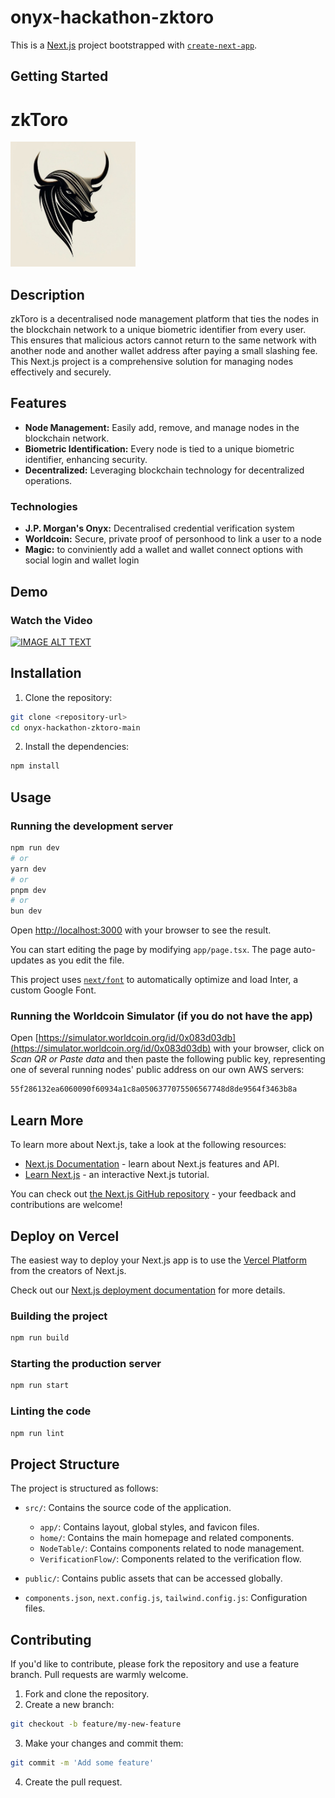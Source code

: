 # onyx-hackathon-zktoro

This is a [Next.js](https://nextjs.org/) project bootstrapped with [`create-next-app`](https://github.com/vercel/next.js/tree/canary/packages/create-next-app).

## Getting Started

# zkToro

<img src="public/images/logo.jpeg" alt="zkToro Logo" width="200" style="border-radius:80;"/>

## Description

zkToro is a decentralised node management platform that ties the nodes in the blockchain network to a unique biometric identifier from every user. This ensures that malicious actors cannot return to the same network with another node and another wallet address after paying a small slashing fee. This Next.js project is a comprehensive solution for managing nodes effectively and securely.

## Features

- **Node Management:** Easily add, remove, and manage nodes in the blockchain network.
- **Biometric Identification:** Every node is tied to a unique biometric identifier, enhancing security.
- **Decentralized:** Leveraging blockchain technology for decentralized operations.

### Technologies

- **J.P. Morgan's Onyx:** Decentralised credential verification system
- **Worldcoin:** Secure, private proof of personhood to link a user to a node
- **Magic:** to conviniently add a wallet and wallet connect options with social login and wallet login

## Demo

### Watch the Video
[![IMAGE ALT TEXT](http://img.youtube.com/vi/E0AEcINRjXI/0.jpg)](http://www.youtube.com/watch?v=E0AEcINRjXI "Click to Watch!")

## Installation

1. Clone the repository:
```bash
git clone <repository-url>
cd onyx-hackathon-zktoro-main
```

2. Install the dependencies:
```bash
npm install
```

## Usage
### Running the development server
```bash
npm run dev
# or
yarn dev
# or
pnpm dev
# or
bun dev
```

Open [http://localhost:3000](http://localhost:3000) with your browser to see the result.

You can start editing the page by modifying `app/page.tsx`. The page auto-updates as you edit the file.

This project uses [`next/font`](https://nextjs.org/docs/basic-features/font-optimization) to automatically optimize and load Inter, a custom Google Font.

### Running the Worldcoin Simulator (if you do not have the app)

Open [https://simulator.worldcoin.org/id/0x083d03db](https://simulator.worldcoin.org/id/0x083d03db) with your browser, click on *Scan QR or Paste data* and then paste the following public key, representing one of several running nodes' public address on our own AWS servers:

```bash
55f286132ea6060090f60934a1c8a0506377075506567748d8de9564f3463b8a
```

## Learn More

To learn more about Next.js, take a look at the following resources:

- [Next.js Documentation](https://nextjs.org/docs) - learn about Next.js features and API.
- [Learn Next.js](https://nextjs.org/learn) - an interactive Next.js tutorial.

You can check out [the Next.js GitHub repository](https://github.com/vercel/next.js/) - your feedback and contributions are welcome!

## Deploy on Vercel

The easiest way to deploy your Next.js app is to use the [Vercel Platform](https://vercel.com/new?utm_medium=default-template&filter=next.js&utm_source=create-next-app&utm_campaign=create-next-app-readme) from the creators of Next.js.

Check out our [Next.js deployment documentation](https://nextjs.org/docs/deployment) for more details.


### Building the project
```bash
npm run build
```

### Starting the production server
```bash
npm run start
```

### Linting the code
```bash
npm run lint
```

## Project Structure

The project is structured as follows:

- `src/`: Contains the source code of the application.
    - `app/`: Contains layout, global styles, and favicon files.
    - `home/`: Contains the main homepage and related components.
    - `NodeTable/`: Contains components related to node management.
    - `VerificationFlow/`: Components related to the verification flow.

- `public/`: Contains public assets that can be accessed globally.

- `components.json`, `next.config.js`, `tailwind.config.js`: Configuration files.

## Contributing

If you'd like to contribute, please fork the repository and use a feature branch. Pull requests are warmly welcome.

1. Fork and clone the repository.
2. Create a new branch: 
```bash
git checkout -b feature/my-new-feature
```
3. Make your changes and commit them:
```bash
git commit -m 'Add some feature'
```
4. Create the pull request.

